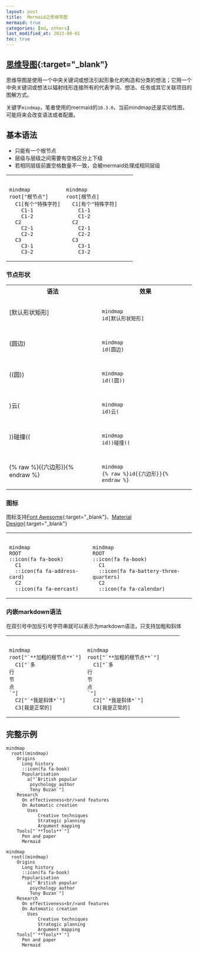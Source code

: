 ```yaml
---
layout: post
title:  Mermaid之思维导图
mermaid: true
categories: [md, others]
last_modified_at: 2023-08-01
toc: true
---
```


## [思维导图](https://mermaid.js.org/syntax/mindmap.html){:target="_blank"}

思维导图是使用一个中央关键词或想法引起形象化的构造和分类的想法；它用一个中央关键词或想法以辐射线形连接所有的代表字词、想法、任务或其它关联项目的图解方式。

关键字`mindmap`，笔者使用的mermaid的`10.3.0`，当前mindmap还是实验性图，可能将来会改变语法或者配置。

## 基本语法

- 只能有一个根节点
- 层级与层级之间需要有空格区分上下级
- 若相同层级前置空格数量不一致，会被mermaid处理成相同层级

<table>
<tr>
<td width="45%"><pre><code>
mindmap
root["根节点"]
  C1[有个"特殊字符]
    C1-1
    C1-2
  C2
    C2-1
    C2-2
  C3
    C3-1
    C3-2
</code></pre>
</td>
<td width="55%"><pre><code class="language-mermaid">
mindmap
root[根节点]
  C1[有个"特殊字符]
    C1-1
    C1-2
  C2
    C2-1
    C2-2
  C3
    C3-1
    C3-2
</code></pre></td>
</tr>
</table>

### 节点形状

<table>
<tr>
<th>语法</th>
<th>效果</th>
</tr>
<tr>
<td> [默认形状矩形]</td>
<td><pre><code class="language-mermaid">
mindmap
id[默认形状矩形]
</code></pre></td>
</tr>
<tr>
<td>(圆边)</td>
<td><pre><code class="language-mermaid">
mindmap
id(圆边)
</code></pre></td>
</tr>
<tr>
<td>((圆))</td>
<td><pre><code class="language-mermaid">
mindmap
id((圆))
</code></pre></td>
</tr>
<tr>
<td>)云(</td>
<td><pre><code class="language-mermaid">
mindmap
id)云(
</code></pre></td>
</tr>
<tr>
<td>))碰撞((</td>
<td><pre><code class="language-mermaid">
mindmap
id))碰撞((
</code></pre></td>
</tr>
<tr>
<td>{% raw %}{{六边形}}{% endraw %}</td>
<!-- 这里因为liquid模版语法原因 不能直接协作{{六边形}} -->
<td><pre><code class="language-mermaid">
mindmap
{% raw %}id{{六边形}}{% endraw %}
</code></pre></td>
</tr>
</table>

### 图标

图标支持[Font Awesome](https://fontawesome.com/v4/icons/){:target="_blank"}、[Material Design](https://fonts.google.com/icons){:target="_blank"}

<table>
<tr>
<td width="45%"><pre><code>
mindmap
ROOT
::icon(fa fa-book)
  C1
  ::icon(fa fa-address-card)
  C2
  ::icon(fa fa-eercast)
</code></pre>
</td>
<td width="55%"><pre><code class="language-mermaid">
mindmap
ROOT
::icon(fa fa-book)
  C1
  ::icon(fa fa-battery-three-quarters)
  C2
  ::icon(fa fa-calendar)
</code></pre></td>
</tr>
</table>

### 内嵌markdown语法

在双引号中加反引号字符串就可以表示为markdown语法，只支持加粗和斜体

<table>
<tr>
<td width="45%"><pre><code>
mindmap
root["`**加粗的根节点**`"]
  C1["`多
行
节
点
`"]
  C2["`*我是斜体*`"]
  C3[我是正常的]
</code></pre>
</td>
<td width="55%"><pre><code class="language-mermaid">
mindmap
root["`**加粗的根节点**`"]
  C1["`多
行
节
点
`"]
  C2["`*我是斜体*`"]
  C3[我是正常的]
</code></pre></td>
</tr>
</table>

## 完整示例

```
mindmap
  root((mindmap)
    Origins
      Long history
      ::icon(fa fa-book)
      Popularisation
        a["`British popular
         psychology author 
         Tony Buzan`"]
    Research
      On effectiveness<br/>and features
      On Automatic creation
        Uses
            Creative techniques
            Strategic planning
            Argument mapping
    Tools["`**Tools**`"]
      Pen and paper
      Mermaid
```

```mermaid
mindmap
  root((mindmap)
    Origins
      Long history
      ::icon(fa fa-book)
      Popularisation
        a["`British popular
         psychology author 
         Tony Buzan`"]
    Research
      On effectiveness<br/>and features
      On Automatic creation
        Uses
            Creative techniques
            Strategic planning
            Argument mapping
    Tools["`**Tools**`"]
      Pen and paper
      Mermaid
```